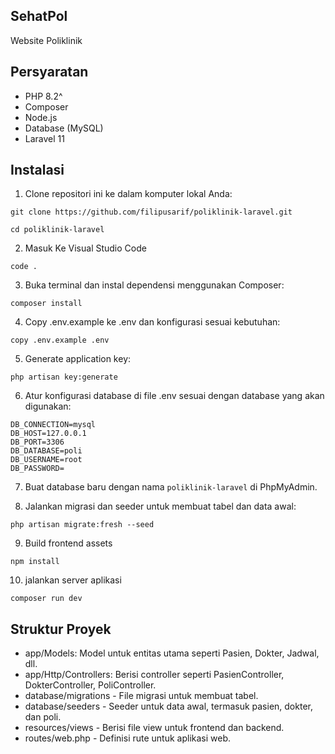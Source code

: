 ## SehatPol
Website Poliklinik 

## Persyaratan
- PHP 8.2^
- Composer
- Node.js
- Database (MySQL)
- Laravel 11

## Instalasi

1. Clone repositori ini ke dalam komputer lokal Anda:

```
git clone https://github.com/filipusarif/poliklinik-laravel.git
```

```
cd poliklinik-laravel
```

2. Masuk Ke Visual Studio Code

```
code .
```

3. Buka terminal dan instal dependensi menggunakan Composer:

```
composer install
```

4. Copy .env.example ke .env dan konfigurasi sesuai kebutuhan:

```
copy .env.example .env
```

5. Generate application key:

```
php artisan key:generate
```

6. Atur konfigurasi database di file .env sesuai dengan database yang akan digunakan:

```
DB_CONNECTION=mysql
DB_HOST=127.0.0.1
DB_PORT=3306
DB_DATABASE=poli
DB_USERNAME=root
DB_PASSWORD=
```

7. Buat database baru dengan nama ``poliklinik-laravel`` di PhpMyAdmin.

8. Jalankan migrasi dan seeder untuk membuat tabel dan data awal:

```
php artisan migrate:fresh --seed
```

9. Build frontend assets

```
npm install
```
10. jalankan server aplikasi
```
composer run dev
```

## Struktur Proyek
- app/Models: Model untuk entitas utama seperti Pasien, Dokter, Jadwal, dll.
- app/Http/Controllers: Berisi controller seperti PasienController, DokterController, PoliController.
- database/migrations - File migrasi untuk membuat tabel.
- database/seeders - Seeder untuk data awal, termasuk pasien, dokter, dan poli.
- resources/views - Berisi file view untuk frontend dan backend.
- routes/web.php - Definisi rute untuk aplikasi web.

